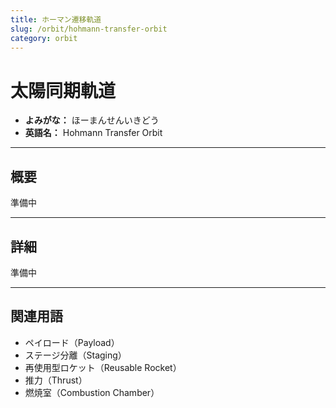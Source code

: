```yaml
---
title: ホーマン遷移軌道
slug: /orbit/hohmann-transfer-orbit
category: orbit
---
```


# 太陽同期軌道

- **よみがな：** ほーまんせんいきどう  
- **英語名：** Hohmann Transfer Orbit   

---

## 概要

準備中  

---

## 詳細

準備中  

---

## 関連用語

- ペイロード（Payload）
- ステージ分離（Staging）
- 再使用型ロケット（Reusable Rocket）
- 推力（Thrust）
- 燃焼室（Combustion Chamber）
